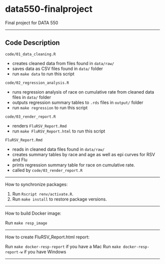# data550-finalproject

Final project for DATA 550 

------------------------------------------------------------------------

## Code Description

`code/01_data_cleaning.R`

  - creates cleaned data from files found in `data/raw/`
  - saves data as CSV files found in `data/` folder
  - run `make data` to run this script

`code/02_regression_analysis.R`

  - runs regression analysis of race on cumulative rate from cleaned data files in `data/` folder
  - outputs regression summary tables to `.rds` files in `output/` folder
  - run `make regression` to run this script

`code/03_render_report.R`

  - renders `FluRSV_Report.Rmd`
  - run `make FluRSV_Report.html` to run this script
  
`FluRSV_Report.Rmd`

  - reads in cleaned data files found in `data/raw/`
  - creates summary tables by race and age as well as epi curves for RSV and Flu
  - prints regression summary table for race on cumulative rate.
  - called by `code/03_render_report.R` 

------------------------------------------------------------------------

How to synchronize packages:

1. Run `Rscript renv/activate.R`.
2. Run `make install` to restore package versions.

------------------------------------------------------------------------

How to build Docker image:

  Run `make resp_image`
 
------------------------------------------------------------------------

How to create FluRSV_Report.html report:

  Run `make docker-resp-report` if you have a Mac
  Run `make docker-resp-report-w` if you have Windows

------------------------------------------------------------------------